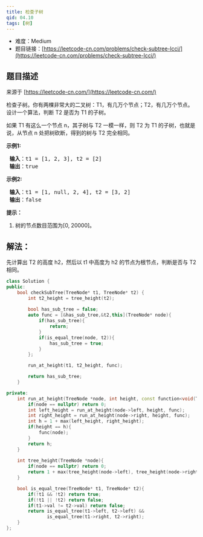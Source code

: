 ```yaml
---
title: 检查子树
qid: 04.10
tags: [树]
---
```



- 难度：Medium
- 题目链接：[https://leetcode-cn.com/problems/check-subtree-lcci/](https://leetcode-cn.com/problems/check-subtree-lcci/)


## 题目描述

来源于 [https://leetcode-cn.com/](https://leetcode-cn.com/)

<p>检查子树。你有两棵非常大的二叉树：T1，有几万个节点；T2，有几万个节点。设计一个算法，判断 T2 是否为 T1 的子树。</p>

<p>如果 T1 有这么一个节点 n，其子树与 T2 一模一样，则 T2 为 T1 的子树，也就是说，从节点 n 处把树砍断，得到的树与 T2 完全相同。</p>

<p><strong>示例1:</strong></p>

<pre><strong> 输入</strong>：t1 = [1, 2, 3], t2 = [2]
<strong> 输出</strong>：true
</pre>

<p><strong>示例2:</strong></p>

<pre><strong> 输入</strong>：t1 = [1, null, 2, 4], t2 = [3, 2]
<strong> 输出</strong>：false
</pre>

<p><strong>提示：</strong></p>

<ol>
	<li>树的节点数目范围为[0, 20000]。</li>
</ol>


## 解法：

先计算出 T2 的高度 h2，然后以 t1 中高度为 h2 的节点为根节点，判断是否与 T2 相同。

```c++
class Solution {
public:
    bool checkSubTree(TreeNode* t1, TreeNode* t2) {
        int t2_height = tree_height(t2);
        
        bool has_sub_tree = false;
        auto func = [&has_sub_tree,&t2,this](TreeNode* node){
            if(has_sub_tree){
                return;
            }
            if(is_equal_tree(node, t2)){
                has_sub_tree = true;
            }
        };

        run_at_height(t1, t2_height, func);

        return has_sub_tree;
    }

private:
    int run_at_height(TreeNode *node, int height, const function<void(TreeNode* node)> &func){
        if(node == nullptr) return 0;
        int left_height = run_at_height(node->left, height, func);
        int right_height = run_at_height(node->right, height, func);
        int h = 1 + max(left_height, right_height);
        if(height == h){
            func(node);
        }
        return h;
    }
    
    int tree_height(TreeNode *node){
        if(node == nullptr) return 0;
        return 1 + max(tree_height(node->left), tree_height(node->right));
    }

    bool is_equal_tree(TreeNode* t1, TreeNode* t2){
        if(!t1 && !t2) return true;
        if(!t1 || !t2) return false;
        if(t1->val != t2->val) return false;
        return is_equal_tree(t1->left, t2->left) &&
               is_equal_tree(t1->right, t2->right);
    }
};
```